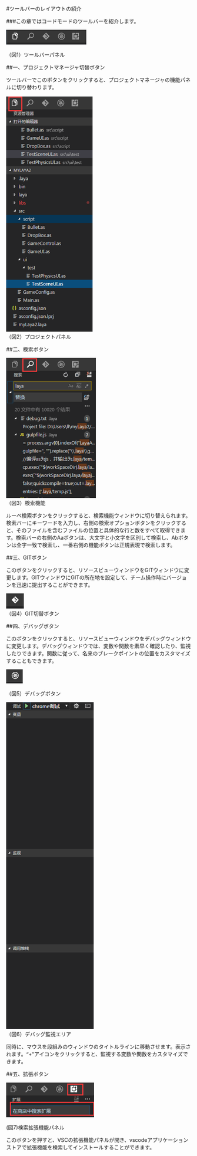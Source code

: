 #ツールバーのレイアウトの紹介



###この章ではコードモードのツールバーを紹介します。

![blob.png](img/1.png)<br/>

（図1）ツールバーパネル




##一、プロジェクトマネージャ切替ボタン

ツールバーでこのボタンをクリックすると、プロジェクトマネージャの機能パネルに切り替わります。

![blob.png](img/2.png)<br/>
（図2）プロジェクトパネル



 



##二、検索ボタン



 ![blob.png](img/3.png)<br/>
（図3）検索機能



ルーペ検索ボタンをクリックすると、検索機能ウィンドウに切り替えられます。検索バーにキーワードを入力し、右側の検索オプションボタンをクリックすると、そのファイルを含むファイルの位置と具体的な行と数をすべて取得できます。検索バーの右側のAaボタンは、大文字と小文字を区別して検索し、Abボタンは全字一致で検索し、一番右側の機能ボタンは正規表現で検索します。



 

 



##三、GITボタン

このボタンをクリックすると、リソースビューウィンドウをGITウィンドウに変更します。GITウィンドウにGITの所在地を設定して、チーム操作時にバージョンを迅速に提出することができます。

​![图片1.png](img/4.png)<br/>
（図4）GIT切替ボタン



 







##四、デバッグボタン

このボタンをクリックすると、リソースビューウィンドウをデバッグウィンドウに変更します。デバッグウィンドウでは、変数や関数を素早く確認したり、監視したりできます。関数に従って、名来のブレークポイントの位置をカスタマイズすることもできます。



 ![图片1.png](img/5.png)<br/>

（図5）デバッグボタン

![图片1.png](img/6.png)<br/>
（図6）デバッグ監視エリア

同時に、マウスを段組みのウィンドウのタイトルラインに移動させます。表示されます。`“+”`アイコンをクリックすると、監視する変数や関数をカスタマイズできます。



 







##五、拡張ボタン

![blob.png](img/7.png)<br/>

(図7)検索拡張機能パネル

このボタンを押すと、VSCの拡張機能パネルが開き、vscodeアプリケーションストアで拡張機能を検索してインストールすることができます。